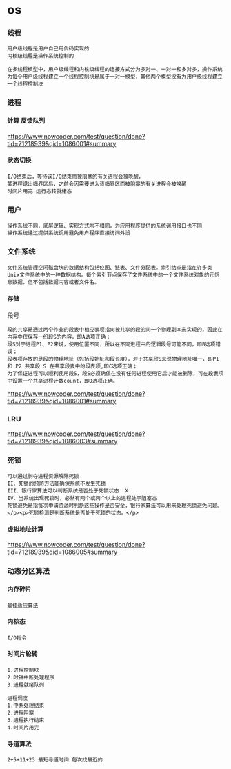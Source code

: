 # os

### 线程

```
用户级线程是用户自己用代码实现的
内核级线程是操作系统控制的

在多线程模型中，用户级线程和内核级线程的连接方式分为多对一、一对一和多对多，操作系统为每个用户级线程建立一个线程控制块是属于一对一模型，其他两个模型没有为用户级线程建立一个线程控制块
```

### 进程

#### 计算 反馈队列

https://www.nowcoder.com/test/question/done?tid=71218939&qid=1086001#summary



#### 状态切换

```
I/O结束后，等待该I/O结束而被阻塞的有关进程会被唤醒，
某进程退出临界区后，之前会因需要进入该临界区而被阻塞的有关进程会被唤醒
时间片用完 运行态转就绪态
```

### 用户

```
操作系统不同，底层逻辑、实现方式均不相同，为应用程序提供的系统调用接口也不同
操作系统通过提供系统调用避免用户程序直接访问外设
```

### 文件系统

```
文件系统管理空闲磁盘块的数据结构包括位图、链表、文件分配表。索引结点是指在许多类Unix文件系统中的一种数据结构。每个索引节点保存了文件系统中的一个文件系统对象的元信息数据，但不包括数据内容或者文件名。
```

#### 存储

段号

```
段的共享是通过两个作业的段表中相应表项指向被共享的段的同一个物理副本来实现的，因此在内存中仅保存一份段S的内容，即A选项正确；
段S对于进程P1、P2来说，使用位置不同，所以在不同进程中的逻辑段号可能不同，即B选项错误；
段表项存放的是段的物理地址（包括段始址和段长度），对于共享段S来说物理地址唯一，即P1 和 P2 共享段 S 在共享段表中的段表项,即C选项正确；
为了保证进程可以顺利使用段S，段S必须确保在没有任何进程使用它后才能被删除，可在段表项中设置一个共享进程计数count，即D选项正确。
```

https://www.nowcoder.com/test/question/done?tid=71218939&qid=1086001#summary



### LRU

https://www.nowcoder.com/test/question/done?tid=71218939&qid=1086003#summary



### 死锁

```
可以通过剥夺进程资源解除死锁 
II．死锁的预防方法能确保系统不发生死锁 
III．银行家算法可以判断系统是否处于死锁状态  X 
IV．当系统出现死锁时，必然有两个或两个以上的进程处于阻塞态
死锁避免是指每次申请资源时判断这些操作是否安全，银行家算法可以用来处理死锁避免问题。</p><p>死锁检测是判断系统是否处于死锁的状态。</p>
```

#### 虚拟地址计算

https://www.nowcoder.com/test/question/done?tid=71218939&qid=1086005#summary

### 动态分区算法

#### 内存碎片

```
最佳适应算法
```



#### 内核态

```
I/O指令
```

#### 时间片轮转

```
1.进程控制块
2.时钟中断处理程序
3.进程就绪队列
```

```
进程调度
1.中断处理结束
2.进程阻塞
3.进程执行结束
4.时间片用完

```



#### 寻道算法

```
2+5+11+23 最短寻道时间 每次找最近的
```

